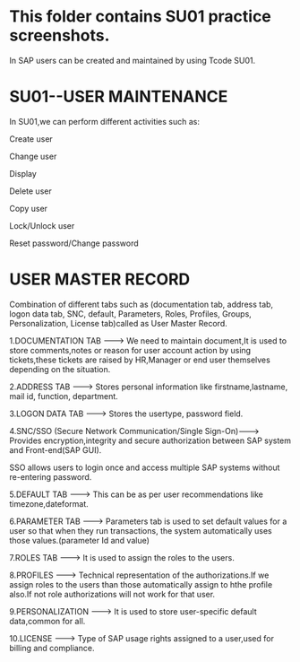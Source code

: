 # This folder contains SU01 practice screenshots.

In SAP users can be created and maintained by using Tcode SU01.

# SU01--USER MAINTENANCE

In SU01,we can perform different activities such as:

Create user

Change user

Display

Delete user

Copy user

Lock/Unlock user

Reset password/Change password

# USER MASTER RECORD

Combination of different tabs such as (documentation tab, address tab, logon data tab, SNC, default, Parameters, Roles, Profiles, Groups, Personalization, License tab)called as User Master Record.

1.DOCUMENTATION TAB ---> We need to maintain document,It is used to store comments,notes or reason for user account action by using tickets,these tickets are raised by HR,Manager or end user themselves depending on the situation.

2.ADDRESS TAB ---> Stores personal information like firstname,lastname, mail id, function, department.

3.LOGON DATA TAB ---> Stores the usertype, password field.

4.SNC/SSO (Secure Network Communication/Single Sign-On)---> Provides encryption,integrity and secure authorization between SAP system and Front-end(SAP GUI).

   SSO allows users to login once and access multiple SAP systems without re-entering password.

5.DEFAULT TAB ---> This can be as per user recommendations like timezone,dateformat.

6.PARAMETER TAB ---> Parameters tab is used to set default values for a user so that when they run transactions, the system automatically uses those values.(parameter Id and value)

7.ROLES TAB ---> It is used to assign the roles to the users.

8.PROFILES ---> Technical representation of the authorizations.If we assign roles to the users than those automatically assign to hthe profile also.If not role authorizations will not work for that user.

9.PERSONALIZATION ---> It is used to store user-specific default data,common for all.

10.LICENSE ---> Type of SAP usage rights assigned to a user,used for billing and compliance.
